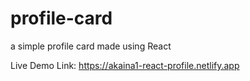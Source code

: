 # profile-card
a simple profile card made using React

Live Demo Link: https://akaina1-react-profile.netlify.app
